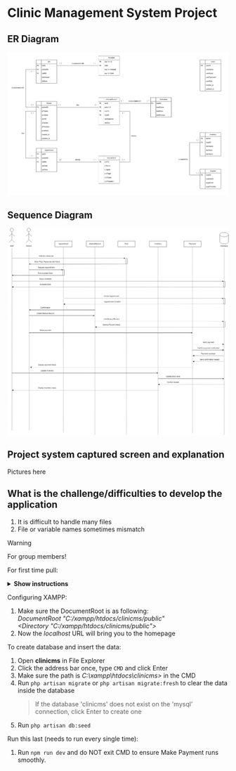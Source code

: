# Clinic Management System Project

## ER Diagram
![Entity Relationship Diagram of Clinic Management System](/assets/erdfinal.png)

## Sequence Diagram
![Sequence Diagram of Clinic Management System](/assets/sequence.png)

## Project system captured screen and explanation
Pictures here

## What is the challenge/difficulties to develop the application
1. It is difficult to handle many files
2. File or variable names sometimes mismatch

> [!WARNING]
> For group members!

For first time pull:
<details><summary><b>Show instructions</b></summary>
    1. Open VS Code
    2. Click 'Source Control' at the left bar
    3. Clone Repository
    4. Then select your _C:\xampp\htdocs_ directory as target folder
    5. Open **clinicms** in File Explorer
    6. Click the address bar once, type `CMD` and click Enter
    7. Make sure the path is _C:\xampp\htdocs\clinicms>_ in the CMD
    8. Run `composer install`
    9. Run `copy .env.example .env`
    10. Run `php artisan key:generate`
</details>

Configuring XAMPP:
1. Make sure the DocumentRoot is as following:<br />
_DocumentRoot "C:/xampp/htdocs/clinicms/public"_<br />
_<Directory "C:/xampp/htdocs/clinicms/public">_<br />
2. Now the _localhost_ URL will bring you to the homepage

To create database and insert the data:
1. Open **clinicms** in File Explorer
2. Click the address bar once, type `CMD` and click Enter
3. Make sure the path is _C:\xampp\htdocs\clinicms>_ in the CMD
4. Run `php artisan migrate` or `php artisan migrate:fresh` to clear the data inside the database
   > If the database 'clinicms' does not exist on the 'mysql' connection, click Enter to create one
6. Run `php artisan db:seed`

Run this last (needs to run every single time):
1. Run `npm run dev` and do NOT exit CMD to ensure Make Payment runs smoothly.
